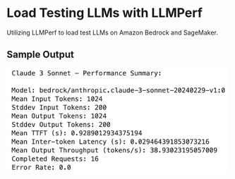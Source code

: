 # Load Testing LLMs with LLMPerf
Utilizing LLMPerf to load test LLMs on Amazon Bedrock and SageMaker.

## Sample Output
![Sample Output](example-output.png)
